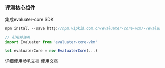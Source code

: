 ### 评测核心组件


集成evaluater-core SDK

```js
npm install --save http://npm.vipkid.com.cn/evaluater-core-vkm/-/evaluater-core-vkm-xxx.tgz

// 引用并使用
import Evaluater from 'evaluater-core-vkm'

let evaluaterCore = new EvaluaterCore(...)
```

详细使用参见文档 [使用文档](http://a66-sdk.ecp.vipkid-qa.com.cn/v2/doc/evaluater-h5-core)
